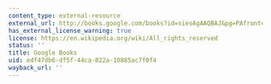 ```yaml
---
content_type: external-resource
external_url: http://books.google.com/books?id=siesAgAAQBAJ&pg=PAfrontcover
has_external_license_warning: true
license: https://en.wikipedia.org/wiki/All_rights_reserved
status: ''
title: Google Books
uid: edf47db6-df5f-44ca-822a-10885ac7f0f4
wayback_url: ''
---
```


